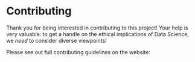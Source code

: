 # Contributing

Thank you for being interested in contributing to this project! 
Your help is very valuable: to get a handle on the ethical implications of Data Science, we *need* to consider diverse viewpoints! 

Please see out full contributing guidelines on the website: 